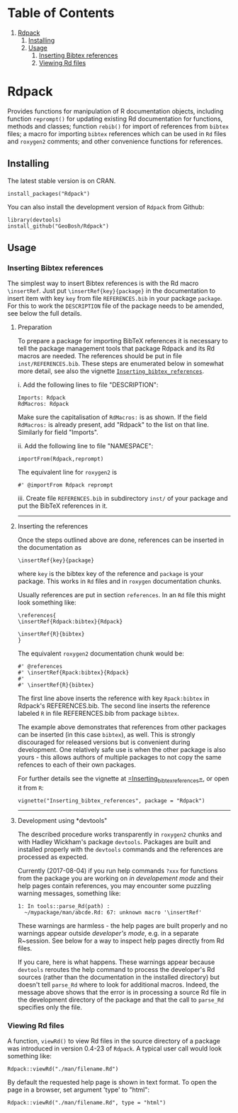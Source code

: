 
# Table of Contents

1.  [Rdpack](#org982c4ce)
    1.  [Installing](#orgf176f6c)
    2.  [Usage](#org71f9442)
        1.  [Inserting Bibtex references](#org2f86689)
        2.  [Viewing Rd files](#org5644a4a)


<a id="org982c4ce"></a>

# Rdpack

Provides functions for manipulation of R documentation objects, including
function `reprompt()` for updating existing Rd documentation for functions,
methods and classes; function `rebib()` for import of references from `bibtex`
files; a macro for importing `bibtex` references which can be used in `Rd` files
and `roxygen2` comments; and other convenience functions for references.


<a id="orgf176f6c"></a>

## Installing

The latest stable version is on CRAN. 

    install_packages("Rdpack")

You can also install the development version of `Rdpack` from Github:

    library(devtools)
    install_github("GeoBosh/Rdpack")


<a id="org71f9442"></a>

## Usage


<a id="org2f86689"></a>

### Inserting Bibtex references

The simplest way to insert Bibtex references is with the Rd macro `\insertRef`.
Just put `\insertRef{key}{package}` in the documentation to insert item with key
`key`  from file `REFERENCES.bib` in your package `package`. For this to work
the `DESCRIPTION` file of the package needs to be amended, see below the full
details. 

1.  Preparation

    To prepare a package for importing BibTeX references it is necessary to tell the
    package management tools that package Rdpack and its Rd macros are needed. The
    references should be put in file `inst/REFERENCES.bib`.  These steps are
    enumerated below in somewhat more detail, see also the vignette
    [`Inserting_bibtex_references`](https://cran.r-project.org/package=Rdpack).
    
    i. Add the following lines to  file "DESCRIPTION":
    
        Imports: Rdpack
        RdMacros: Rdpack
    
    Make sure the capitalisation of `RdMacros:` is as shown. If the field
    `RdMacros:` is already present, add "Rdpack" to the list on that
    line. Similarly for field "Imports".
    
    ii. Add the following line to file "NAMESPACE":
    
        importFrom(Rdpack,reprompt)
    
    The equivalent line for `roxygen2` is 
    
        #' @importFrom Rdpack reprompt
    
    iii. Create file `REFERENCES.bib` in subdirectory `inst/` of your package and
       put the BibTeX references in it.
    
    ---

2.  Inserting the references

    Once the steps outlined above are done, references can be inserted in the
    documentation as
    
        \insertRef{key}{package}
    
    where `key` is the bibtex key of the reference and `package` is your package.
    This works in `Rd` files and in `roxygen` documentation chunks.
    
    Usually references are put in section `references`. In an `Rd` file this might look
    something like:
    
        \references{
        \insertRef{Rdpack:bibtex}{Rdpack}
        
        \insertRef{R}{bibtex}
        }
    
    The equivalent `roxygen2` documentation chunk would be:
    
        #' @references
        #' \insertRef{Rpack:bibtex}{Rdpack}
        #'
        #' \insertRef{R}{bibtex}
    
    The first line above inserts the reference with key `Rpack:bibtex` in Rdpack's
    REFERENCES.bib. The second line inserts the reference labeled `R` in file
    REFERENCES.bib from package `bibtex`. 
    
    The example above demonstrates that references from other packages can be
    inserted (in this case `bibtex`), as well. This is strongly discouraged for
    released versions but is convenient during development. One relatively safe use
    is when the other package is also yours - this allows authors of multiple
    packages to not copy the same refences to each of their own packages.
    
    For further details see the vignette at
    [=Inserting<sub>bibtex</sub><sub>references</sub>=](<https://cran.r-project.org/package=Rdpack>),
    or open it from `R`:
    
        vignette("Inserting_bibtex_references", package = "Rdpack")
    
    ---

3.  Development using \*devtools"

    The described procedure works transparently in `roxygen2` chunks and with Hadley
    Wickham's package `devtools`.  Packages are built and installed properly with
    the `devtools` commands and the references are processed as expected.
    
    Currently (2017-08-04) if you run help commands `?xxx` for functions from the
    package you are working on *in developement mode* and their help pages contain
    references, you may encounter some puzzling warning messages, something like:
    
        1: In tools::parse_Rd(path) :
          ~/mypackage/man/abcde.Rd: 67: unknown macro '\insertRef'
    
    These warnings are harmless - the help pages are built properly and no warnings
    appear outside *developer's mode*, e.g. in a separate R~session. See below for a
    way to inspect help pages directly from Rd files.
    
    If you care, here is what happens.  These warnings appear because `devtools`
    reroutes the help command to process the developer's Rd sources (rather than the
    documentation in the installed directory) but doesn't tell `parse_Rd` where to
    look for additional macros. Indeed, the message above shows that the error is in
    processing a source Rd file in the development directory of the package and that
    the call to `parse_Rd` specifies only the file.


<a id="org5644a4a"></a>

### Viewing Rd files

A function, `viewRd()` to view Rd files in the source directory of a package was
introduced in version 0.4-23 of `Rdpack`. A typical user call would look something like:

    Rdpack::viewRd("./man/filename.Rd")

By default the requested help page is shown in text format. To open the page in a browser,
set argument 'type' to "html":

    Rdpack::viewRd("./man/filename.Rd", type = "html")

